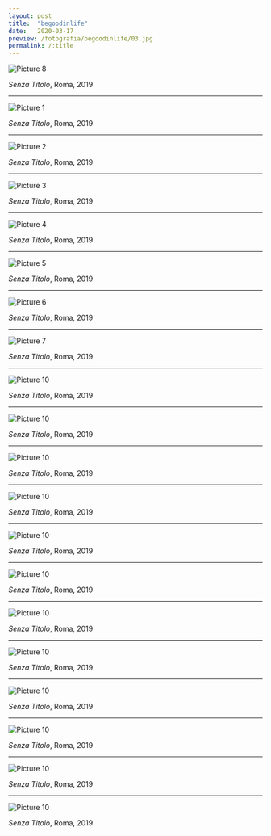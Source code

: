 ```yaml
---
layout: post
title:  "begoodinlife"
date:   2020-03-17
preview: /fotografia/begoodinlife/03.jpg
permalink: /:title
---
```


![Picture 8](/08.jpg)

_Senza Titolo_, Roma, 2019

---

![Picture 1](./01.jpg)

_Senza Titolo_, Roma, 2019

---

![Picture 2](./02.jpg)

_Senza Titolo_, Roma, 2019

---

![Picture 3](./03.jpg)

_Senza Titolo_, Roma, 2019

---

![Picture 4](./04.jpg)

_Senza Titolo_, Roma, 2019

---

![Picture 5](./05.jpg)

_Senza Titolo_, Roma, 2019

---

![Picture 6](./06.jpg)

_Senza Titolo_, Roma, 2019

---

![Picture 7](./07.jpg)

_Senza Titolo_, Roma, 2019

---

![Picture 10](./010.jpg)

_Senza Titolo_, Roma, 2019

---

![Picture 10](./011.jpg)

_Senza Titolo_, Roma, 2019

---

![Picture 10](./012.jpg)

_Senza Titolo_, Roma, 2019

---

![Picture 10](./013.jpg)

_Senza Titolo_, Roma, 2019

---

![Picture 10](./014.jpg)

_Senza Titolo_, Roma, 2019

---

![Picture 10](./015.jpg)

_Senza Titolo_, Roma, 2019

---

![Picture 10](./016.jpg)

_Senza Titolo_, Roma, 2019

---

![Picture 10](./017.jpg)

_Senza Titolo_, Roma, 2019

---

![Picture 10](./018.jpg)

_Senza Titolo_, Roma, 2019

---

![Picture 10](./019.jpg)

_Senza Titolo_, Roma, 2019

---

![Picture 10](./020.jpg)

_Senza Titolo_, Roma, 2019

---

![Picture 10](./021.jpg)

_Senza Titolo_, Roma, 2019




